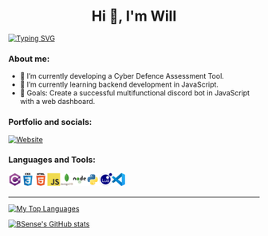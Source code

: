 <h1 align="center">Hi 👋, I'm Will</h1>

[![Typing SVG](https://readme-typing-svg.herokuapp.com?font=Cascadia+Code&size=30&center=true&multiline=true&width=1250&height=100&lines=Programmer+from+the+United+Kingdom)](https://git.io/typing-svg)

<h3 align="left">About me:</h3>

<!-- - 🔭 I’m currently developing a multifunctional discord bot called: [A1][a1-discord]! -->
- 🔭 I’m currently developing a Cyber Defence Assessment Tool.
- 🌱 I’m currently learning backend development in JavaScript.
- 🥅 Goals: Create a successful multifunctional discord bot in JavaScript with a web dashboard.

<h3 align="left">Portfolio and socials:</h3>

[![Website](https://img.shields.io/website?label=Portfolio&style=for-the-badge&url=https%3A%2F%2Fwillhuddleston.github.io)](https://willhuddleston.github.io) <!-- <img src="https://komarev.com/ghpvc/?username=willhuddleston&label=Profile%20views&color=0e75b6&style=for-the-badge" alt="willhuddleston" /> -->
<!-- [![Twitter Follow](https://img.shields.io/twitter/follow/BSense?color=1DA1F2&logo=twitter&style=for-the-badge)](https://twitter.com/intent/follow?original_referer=https%3A%2F%2Fgithub.com%2FBSense6&screen_name=BSense6) -->

<h3 align="left">Languages and Tools:</h3>

<img align="left" alt="C#" width="26px" src="https://raw.githubusercontent.com/devicons/devicon/master/icons/csharp/csharp-original.svg" />
<img align="left" alt="CSS" width="26px" src="https://raw.githubusercontent.com/devicons/devicon/master/icons/css3/css3-original-wordmark.svg" />
<img align="left" alt="HTML" width="26px" src="https://raw.githubusercontent.com/devicons/devicon/master/icons/html5/html5-original-wordmark.svg" />
<img align="left" alt="JavaScript" width="26px" src="https://raw.githubusercontent.com/devicons/devicon/master/icons/javascript/javascript-original.svg" />
<img align="left" alt="MongoDB" width="26px" src="https://raw.githubusercontent.com/devicons/devicon/master/icons/mongodb/mongodb-original-wordmark.svg" />
<img align="left" alt="NodeJS" width="26px" src="https://raw.githubusercontent.com/devicons/devicon/master/icons/nodejs/nodejs-original-wordmark.svg" />
<img align="left" alt="Python" width="26px" src="https://raw.githubusercontent.com/devicons/devicon/master/icons/python/python-original.svg" />
<img align="left" alt="Lua" width="26px" src="https://raw.githubusercontent.com/devicons/devicon/master/icons/lua/lua-original.svg" />
<img align="left" alt="Visual Studio Code" width="26px" src="https://raw.githubusercontent.com/devicons/devicon/master/icons/vscode/vscode-original.svg" />


<br />
<br />

---

[![My Top Languages](https://github-readme-stats.bsense.vercel.app/api/top-langs/?username=willhuddleston&count_private=true&theme=tokyonight)](https://github.com/anuraghazra/github-readme-stats)

[![BSense's GitHub stats](https://github-readme-stats.bsense.vercel.app/api?username=willhuddleston&hide=prs&show_icons=true&count_private=true&theme=tokyonight)](https://github.com/anuraghazra/github-readme-stats)

[website]: https://willhuddleston.github.io
[a1-discord]: https://discord.gg/DAgVnnB6M6
